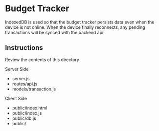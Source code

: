 # Budget Tracker

IndexedDB is used so that the budget tracker persists data even when the device is not online. When the device finally reconnects, any pending transactions will be synced with the backend api. 

## Instructions

Review the contents of this directory 


Server Side
* server.js
* routes/api.js
* models/transaction.js

Client Side
* public/index.html
* public/index.js
* public/db.js
* public/